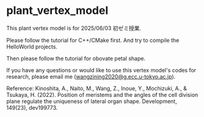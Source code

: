 # plant_vertex_model

This plant vertex model is for 2025/06/03 初ゼミ授業.  

Please follow the tutorial for C++/CMake first. And try to compile the HelloWorld projects. 

Then please follow the tutorial for obovate petal shape. 

If you have any questions or would like to use this vertex model's codes for research, please email me (wangzining2020@g.ecc.u-tokyo.ac.jp).

Reference: Kinoshita, A., Naito, M., Wang, Z., Inoue, Y., Mochizuki, A., & Tsukaya, H. (2022). Position of meristems and the angles of the cell division plane regulate the uniqueness of lateral organ shape. Development, 149(23), dev199773.
